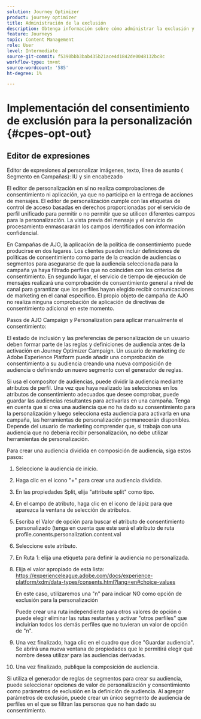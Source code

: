 ```yaml
---
solution: Journey Optimizer
product: journey optimizer
title: Administración de la exclusión
description: Obtenga información sobre cómo administrar la exclusión y la privacidad
feature: Journeys
topic: Content Management
role: User
level: Intermediate
source-git-commit: f5390bbb3bab435b21ace4d1842de0048132bc8c
workflow-type: tm+mt
source-wordcount: '585'
ht-degree: 1%

---
```


# Implementación del consentimiento de exclusión para la personalización {#cpes-opt-out}


## Editor de expresiones

Editor de expresiones al personalizar imágenes, texto, línea de asunto ( Segmento en Campañas): IU y sin encabezado

El editor de personalización en sí no realiza comprobaciones de consentimiento ni aplicación, ya que no participa en la entrega de acciones de mensajes. El editor de personalización cumple con las etiquetas de control de acceso basadas en derechos proporcionadas por el servicio de perfil unificado para permitir o no permitir que se utilicen diferentes campos para la personalización. La vista previa del mensaje y el servicio de procesamiento enmascararán los campos identificados con información confidencial.

En Campañas de AJO, la aplicación de la política de consentimiento puede producirse en dos lugares. Los clientes pueden incluir definiciones de políticas de consentimiento como parte de la creación de audiencias o segmentos para asegurarse de que la audiencia seleccionada para la campaña ya haya filtrado perfiles que no coinciden con los criterios de consentimiento. En segundo lugar, el servicio de tiempo de ejecución de mensajes realizará una comprobación de consentimiento general a nivel de canal para garantizar que los perfiles hayan elegido recibir comunicaciones de marketing en el canal específico. El propio objeto de campaña de AJO no realiza ninguna comprobación de aplicación de directivas de consentimiento adicional en este momento.

Pasos de AJO Campaign y Personalization para aplicar manualmente el consentimiento:

El estado de inclusión y las preferencias de personalización de un usuario deben formar parte de las reglas y definiciones de audiencia antes de la activación en Journey Optimizer Campaign. Un usuario de marketing de Adobe Experience Platform puede añadir una comprobación de consentimiento a su audiencia creando una nueva composición de audiencia o definiendo un nuevo segmento con el generador de reglas.

Si usa el compositor de audiencias, puede dividir la audiencia mediante atributos de perfil. Una vez que haya realizado las selecciones en los atributos de consentimiento adecuados que desee comprobar, puede guardar las audiencias resultantes para activarlas en una campaña. Tenga en cuenta que si crea una audiencia que no ha dado su consentimiento para la personalización y luego selecciona esta audiencia para activarla en una campaña, las herramientas de personalización permanecerán disponibles. Depende del usuario de marketing comprender que, si trabaja con una audiencia que no debería recibir personalización, no debe utilizar herramientas de personalización.

Para crear una audiencia dividida en composición de audiencia, siga estos pasos:

1. Seleccione la audiencia de inicio.

1. Haga clic en el icono &quot;+&quot; para crear una audiencia dividida.

1. En las propiedades Split, elija &quot;attribute split&quot; como tipo.

1. En el campo de atributo, haga clic en el icono de lápiz para que aparezca la ventana de selección de atributos.

1. Escriba el Valor de opción para buscar el atributo de consentimiento personalizado (tenga en cuenta que este será el atributo de ruta profile.conents.personalization.content.val

1. Seleccione este atributo.

1. En Ruta 1: elija una etiqueta para definir la audiencia no personalizada.

1. Elija el valor apropiado de esta lista: https://experienceleague.adobe.com/docs/experience-platform/xdm/data-types/consents.html?lang=en#choice-values

   En este caso, utilizaremos una &quot;n&quot; para indicar NO como opción de exclusión para la personalización

   Puede crear una ruta independiente para otros valores de opción o puede elegir eliminar las rutas restantes y activar &quot;otros perfiles&quot; que incluirían todos los demás perfiles que no tuvieran un valor de opción de &quot;n&quot;.

1. Una vez finalizado, haga clic en el cuadro que dice &quot;Guardar audiencia&quot;. Se abrirá una nueva ventana de propiedades que le permitirá elegir qué nombre desea utilizar para las audiencias derivadas.

1. Una vez finalizado, publique la composición de audiencia.

Si utiliza el generador de reglas de segmentos para crear su audiencia, puede seleccionar opciones de valor de personalización y consentimiento como parámetros de exclusión en la definición de audiencia. Al agregar parámetros de exclusión, puede crear un único segmento de audiencia de perfiles en el que se filtran las personas que no han dado su consentimiento.

